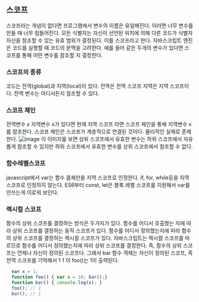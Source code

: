 ## 스코프
스코프라는 개념이 없다면 프로그램에서 변수의 이름은 유일해진다. 이러면 너무 변수를 만들 때 너무 힘들어진다.
모든 식별자는 자신이 선언된 위치에 의해 다른 코드가 식별자 자신을 참조할 수 있는 유효 범위가 결정된다.
이를 스코프라고 한다.
자바스크립트 엔진은 코드를 실행할 때 코드의 문맥을 고려한다. 
예를 들어 같은 두개의 변수가 있다면 스코프를 통해 어떤 변수를 참조할 지 결정한다.

### 스코프의 종류
코드는 전역(global)과 지역(local)이 있다.
전역은 전역 스코프 지역은 지역 스코프이다.
전역 변수는 어디서든지 참조할 수 있다.

### 스코프 체인
전역변수 x 지역변수 x가 있다면 현재 지역 스코프 라면 스코프 체인을 통해 지역변수 x를 참조한다.
스코프 체인은 스코프가 계층적으로 연결된 것이다.
물리적인 실체로 존재한다. 
![image](https://github.com/user-attachments/assets/37eff91b-a713-4ee9-9cb9-18b30b6de999)
이 이미지를 보면 상위 스코프에서 유효한 변수는 하위 스코프에서 자유롭게 참조할 수 있지만
하위 스코프에서 유효한 변수를 상위 스코프에서 참조할 수 없다.

### 함수레벨스코프
javascript에서 var는 함수 몸체만을 지역 스코프로 인정한다. if, for, while등을 지역 스코프로 인정하지 않는다.
ES6부터 const, let은 블록 레벨 스코프를 지원해서 var를 안쓰는게 이로워 보인다.

### 렉시컬 스코프
함수의 상위 스코프를 결정하는 방식은 두가지가 있다.
함수를 어디서 호출했는 지에 따라 상위 스코프를 결정하는 동적 스코프가 있다.
함수를 어디서 정의했는지에 따라 함수의 상위 스코프를 결정하는 렉시컬 스코프가 있다.
자바스크립트는 렉시컬 스코프를 따르므로 함수를 어디서 정의했는지에 따라 상위 스코프를 결정한다. 
즉, 함수의 상위 스코프는 언제나 자신이 정의된 스코프다.
그래서 bar 함수 객체는 자신이 정의된 스코프, 즉 전역 스코프를 기억해서 1 1 이 foo()는 1이 출력된다.

```javascript
  var x = 1;
  function foo() { var x = 10; bar();}
  function bar() { console.log(x); }
  foo(); // 1
  bar(); // 1
```

